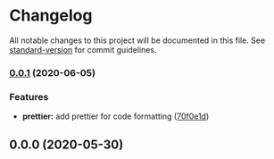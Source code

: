 # Changelog

All notable changes to this project will be documented in this file. See [standard-version](https://github.com/conventional-changelog/standard-version) for commit guidelines.

### [0.0.1](https://github.com/srbarba/ts-library-template/compare/v0.0.0...v0.0.1) (2020-06-05)


### Features

* **prettier:** add prettier for code formatting ([70f0e1d](https://github.com/srbarba/ts-library-template/commit/70f0e1dbbb03c520c43cd04462ef0c8046e42db2))

## 0.0.0 (2020-05-30)
